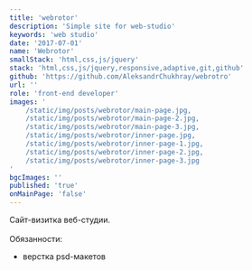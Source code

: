```yaml
---
title: 'webrotor'
description: 'Simple site for web-studio'
keywords: 'web studio'
date: '2017-07-01'
name: 'Webrotor'
smallStack: 'html,css,js/jquery'
stack: 'html,css,js/jquery,responsive,adaptive,git,github'
github: 'https://github.com/AleksandrChukhray/webrotro'
url: ''
role: 'front-end developer'
images: '
    /static/img/posts/webrotor/main-page.jpg,
    /static/img/posts/webrotor/main-page-2.jpg,
    /static/img/posts/webrotor/main-page-3.jpg,
    /static/img/posts/webrotor/inner-page.jpg,
    /static/img/posts/webrotor/inner-page-1.jpg,
    /static/img/posts/webrotor/inner-page-2.jpg,
    /static/img/posts/webrotor/inner-page-3.jpg
'
bgcImages: ''
published: 'true'
onMainPage: 'false'
---
```

Сайт-визитка веб-студии.
<br>
<br>
Обязанности:
- верстка psd-макетов